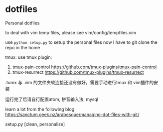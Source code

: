 # dotfiles
Personal dotfiles

to deal with vim temp files, please see vim/config/tempfiles.vim

use `python setup.py` to setup the personal files
now I have to git clone the repo in the home

tmux: use tmux plugin:
1. tmux-pain-control https://github.com/tmux-plugins/tmux-pain-control
2. tmux-resurrect https://github.com/tmux-plugins/tmux-resurrect

.tumx 与 .vim 的文件夹软连接还没有做好，需要手动进行tmux 和 vim插件的安装


运行完了后请自行配置atom, 拼音输入法, mysql

learn a lot from the following blog
https://sanctum.geek.nz/arabesque/managing-dot-files-with-git/


setup.py [clean, personalize]
